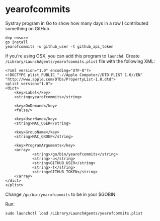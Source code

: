 # yearofcommits

Systray program in Go to show how many days in a row I contributed something on GitHub.

```
dep ensure
go install
yearofcommits -u github_user -t github_api_token
```

If you're using OSX, you can add this program to `launchd`. Create `/Library/LaunchAgents/yearofcommits.plist` file with the following XML:

```
<?xml version="1.0" encoding="UTF-8"?>
<!DOCTYPE plist PUBLIC "-//Apple Computer//DTD PLIST 1.0//EN" "http://www.apple.com/DTDs/PropertyList-1.0.dtd">
<plist version="1.0">
<dict>
    <key>Label</key>
    <string>yearofcommits</string>

    <key>OnDemand</key>
    <false/>

    <key>UserName</key>
    <string>MAC_USER</string>

    <key>GroupName</key>
    <string>MAC_GROUP</string>

    <key>ProgramArguments</key>
    <array>
            <string>/go/bin/yearofcommits</string>
            <string>-u</string>
            <string>GITHUB_USER</string>
            <string>-t</string>
            <string>GITHUB_TOKEN</string>
    </array>
</dict>
</plist>
```

Change `/go/bin/yearofcommits` to be in your $GOBIN.

Run:
```
sudo launchctl load /Library/LaunchAgents/yearofcommits.plist
```